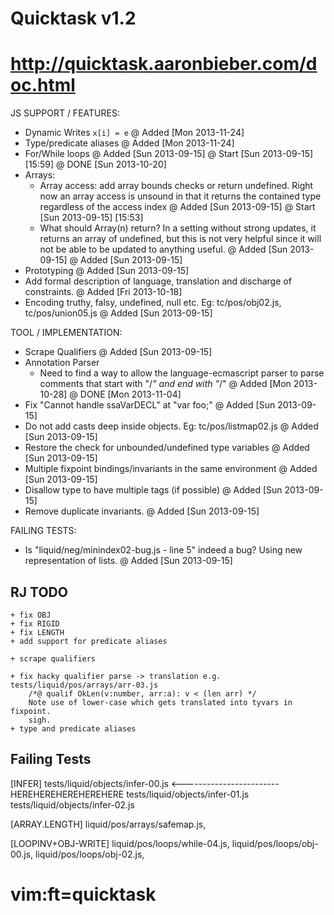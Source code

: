 # Quicktask v1.2
# http://quicktask.aaronbieber.com/doc.html

JS SUPPORT / FEATURES:
  - Dynamic Writes `x[i] = e`
    @ Added [Mon 2013-11-24]
  - Type/predicate aliases
    @ Added [Mon 2013-11-24]
  - For/While loops
    @ Added [Sun 2013-09-15]
    @ Start [Sun 2013-09-15] [15:59]
    @ DONE [Sun 2013-10-20]
  - Arrays:
    - Array access: add array bounds checks or return undefined. Right now an
      array access is unsound in that it returns the contained type regardless
      of the access index
      @ Added [Sun 2013-09-15]
      @ Start [Sun 2013-09-15] [15:53]
    - What should Array(n) return?  In a setting without strong updates, it 
      returns an array of undefined, but this is not very helpful since it will 
      not be able to be updated to anything useful.
      @ Added [Sun 2013-09-15]
    @ Added [Sun 2013-09-15]
  - Prototyping
    @ Added [Sun 2013-09-15]
  - Add formal description of language, translation and discharge of 
    constraints.
    @ Added [Fri 2013-10-18]
  - Encoding truthy, falsy, undefined, null etc.
    Eg: tc/pos/obj02.js, tc/pos/union05.js
    @ Added [Sun 2013-09-15]


TOOL / IMPLEMENTATION:
  - Scrape Qualifiers
    @ Added [Sun 2013-09-15]
  - Annotation Parser
    - Need to find a way to allow the language-ecmascript parser to parse 
      comments that start with "/*" and end with "*/"
    @ Added [Mon 2013-10-28]
    @ DONE [Mon 2013-11-04]
  - Fix "Cannot handle ssaVarDECL" at "var foo;"
    @ Added [Sun 2013-09-15]
  - Do not add casts deep inside objects.
    Eg: tc/pos/listmap02.js 
    @ Added [Sun 2013-09-15]
  - Restore the check for unbounded/undefined type variables
    @ Added [Sun 2013-09-15]
  - Multiple fixpoint bindings/invariants in the same environment
    @ Added [Sun 2013-09-15]
  - Disallow type to have multiple tags (if possible)
    @ Added [Sun 2013-09-15]
  - Remove duplicate invariants.
    @ Added [Sun 2013-09-15]


FAILING TESTS:
  - Is "liquid/neg/minindex02-bug.js - line 5" indeed a bug?
    Using new representation of lists.
    @ Added [Sun 2013-09-15]

RJ TODO
-------
    + fix OBJ
    + fix RIGID
    + fix LENGTH
    + add support for predicate aliases
    
    + scrape qualifiers
    
    + fix hacky qualifier parse -> translation e.g. tests/liquid/pos/arrays/arr-03.js
        /*@ qualif OkLen(v:number, arr:a): v < (len arr) */
        Note use of lower-case which gets translated into tyvars in fixpoint.
        sigh.
    + type and predicate aliases

      
Failing Tests 
-------------

  [INFER]
  tests/liquid/objects/infer-00.js  <------------------------ HEREHEREHEREHEREHERE
  tests/liquid/objects/infer-01.js
  tests/liquid/objects/infer-02.js

  [ARRAY.LENGTH]
  liquid/pos/arrays/safemap.js,
 
  [LOOPINV+OBJ-WRITE]
  liquid/pos/loops/while-04.js,
  liquid/pos/loops/obj-00.js,
  liquid/pos/loops/obj-02.js,

# vim:ft=quicktask
